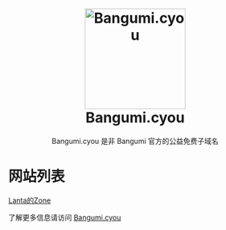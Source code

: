 <h1 align="center">
  <img src="https://bangumi.cyou/_next/images/Bangumi.png" alt="Bangumi.cyou" width="200">
  <br>Bangumi.cyou<br>


</h1>

  <p align="center">
Bangumi.cyou 是非 Bangumi 官方的公益免费子域名
  </p>

# 网站列表
[Lanta的Zone](https://lanta.bangumi.cyou)

了解更多信息请访问 [Bangumi.cyou](https://bangumi.cyou)
